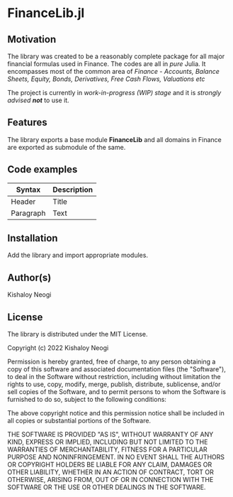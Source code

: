 # FinanceLib.jl

## Motivation
The library was created to be a reasonably complete package for all major financial formulas used in Finance. The codes are all in *pure* Julia. It encompasses most of the common area of *Finance* - *Accounts, Balance Sheets, Equity, Bonds, Derivatives, Free Cash Flows, Valuations etc*

The project is currently in *work-in-progress (WIP) stage* and it is *strongly advised **not*** to use it.  

## Features
The library exports a base module **FinanceLib** and all domains in Finance are exported as submodule of the same. 

## Code examples

| Syntax      | Description |
| ----------- | ----------- |
| Header      | Title       |
| Paragraph   | Text        |

## Installation
Add the library and import appropriate modules. 

## Author(s)
Kishaloy Neogi

## License
The library is distributed under the MIT License.

Copyright (c) 2022 Kishaloy Neogi

Permission is hereby granted, free of charge, to any person obtaining a copy
of this software and associated documentation files (the "Software"), to deal
in the Software without restriction, including without limitation the rights
to use, copy, modify, merge, publish, distribute, sublicense, and/or sell
copies of the Software, and to permit persons to whom the Software is
furnished to do so, subject to the following conditions:

The above copyright notice and this permission notice shall be included in all
copies or substantial portions of the Software.

THE SOFTWARE IS PROVIDED "AS IS", WITHOUT WARRANTY OF ANY KIND, EXPRESS OR
IMPLIED, INCLUDING BUT NOT LIMITED TO THE WARRANTIES OF MERCHANTABILITY,
FITNESS FOR A PARTICULAR PURPOSE AND NONINFRINGEMENT. IN NO EVENT SHALL THE
AUTHORS OR COPYRIGHT HOLDERS BE LIABLE FOR ANY CLAIM, DAMAGES OR OTHER
LIABILITY, WHETHER IN AN ACTION OF CONTRACT, TORT OR OTHERWISE, ARISING FROM,
OUT OF OR IN CONNECTION WITH THE SOFTWARE OR THE USE OR OTHER DEALINGS IN THE
SOFTWARE.

